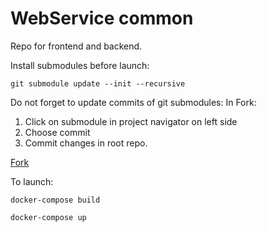 # WebService common

Repo for frontend and backend.

Install submodules before launch:

```
git submodule update --init --recursive
```

Do not forget to update commits of git submodules:
In Fork:

1. Click on submodule in project navigator on left side
2. Choose commit
3. Commit changes in root repo.

[Fork](./Fork-git-submodules.png)

To launch:
```
docker-compose build

docker-compose up
```
